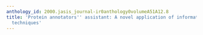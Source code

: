 ```yaml
---
anthology_id: 2000.jasis_journal-ir0anthology0volumeA51A12.8
title: 'Protein annotators'' assistant: A novel application of information retrieval
  techniques'
---
```

